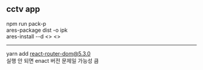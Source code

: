 ## cctv app  
 
npm run pack-p  
ares-package dist -o ipk  
ares-install --d <> <>  

---  

yarn add react-router-dom@5.3.0  
실행 안 되면 enact 버전 문제일 가능성 큼
